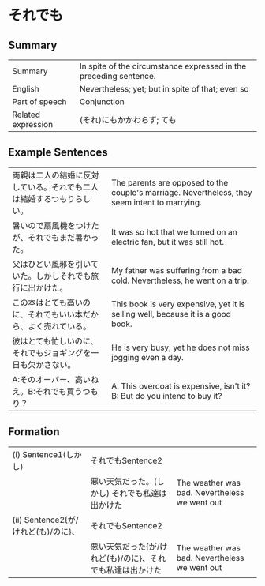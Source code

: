 # それでも

## Summary

<table><tr>   <td>Summary</td>   <td>In spite of the circumstance expressed in the preceding sentence.</td></tr><tr>   <td>English</td>   <td>Nevertheless; yet; but in spite of that; even so</td></tr><tr>   <td>Part of speech</td>   <td>Conjunction</td></tr><tr>   <td>Related expression</td>   <td>(それ)にもかかわらず; ても</td></tr></table>

## Example Sentences

<table><tr>   <td>両親は二人の結婚に反対している。それでも二人は結婚するつもりらしい。</td>   <td>The parents are opposed to the couple's marriage. Nevertheless, they seem intent to marrying.</td></tr><tr>   <td>暑いので扇風機をつけたが、それでもまだ暑かった。</td>   <td>It was so hot that we turned on an electric fan, but it was still hot.</td></tr><tr>   <td>父はひどい風邪を引いていた。しかしそれでも旅行に出かけた。</td>   <td>My father was suffering from a bad cold. Nevertheless, he went on a trip.</td></tr><tr>   <td>この本はとても高いのに、それでもいい本だから、よく売れている。</td>   <td>This book is very expensive, yet it is selling well, because it is a good book.</td></tr><tr>   <td>彼はとても忙しいのに、それでもジョギングを一日も欠かさない。</td>   <td>He is very busy, yet he does not miss jogging even a day.</td></tr><tr>   <td>A:そのオーバー、高いねえ。B:それでも買うつもり？</td>   <td>A: This overcoat is expensive, isn't it?  B: But do you intend to buy it?</td></tr></table>

## Formation

<table class="table"><tbody><tr class="tr head"><td class="td"><span class="numbers">(i)</span> <span class="bold">Sentence1(しかし)</span> </td><td class="td"><span class="concept">それでも</span><span>Sentence2</span></td><td class="td"></td></tr><tr class="tr"><td class="td"></td><td class="td"><span>悪い天気だった。(しかし)</span> <span class="concept">それでも</span><span>私達は出かけた</span></td><td class="td"><span>The weather was bad. Nevertheless we went out</span></td></tr><tr class="tr head"><td class="td"><span class="numbers">(ii)</span> <span class="bold">Sentence2{が/けれど(も)/のに}、</span></td><td class="td"><span class="concept">それでも</span><span>Sentence2</span></td><td class="td"></td></tr><tr class="tr"><td class="td"></td><td class="td"><span>悪い天気だった{が/けれど(も)/のに}、</span><span class="concept">それでも</span><span>私達は出かけた</span></td><td class="td"><span>The weather was bad. Nevertheless we went out</span></td></tr></tbody></table>

